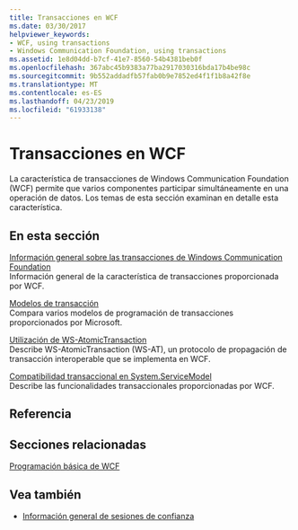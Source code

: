 ```yaml
---
title: Transacciones en WCF
ms.date: 03/30/2017
helpviewer_keywords:
- WCF, using transactions
- Windows Communication Foundation, using transactions
ms.assetid: 1e8d04dd-b7cf-41e7-8560-54b4381beb0f
ms.openlocfilehash: 367abc45b9383a77ba2917030316bda17b4be98c
ms.sourcegitcommit: 9b552addadfb57fab0b9e7852ed4f1f1b8a42f8e
ms.translationtype: MT
ms.contentlocale: es-ES
ms.lasthandoff: 04/23/2019
ms.locfileid: "61933138"
---
```

# <a name="transactions-in-wcf"></a>Transacciones en WCF
La característica de transacciones de Windows Communication Foundation (WCF) permite que varios componentes participar simultáneamente en una operación de datos. Los temas de esta sección examinan en detalle esta característica.  
  
## <a name="in-this-section"></a>En esta sección  
 [Información general sobre las transacciones de Windows Communication Foundation](../../../../docs/framework/wcf/feature-details/transactions-overview.md)  
 Información general de la característica de transacciones proporcionada por WCF.  
  
 [Modelos de transacción](../../../../docs/framework/wcf/feature-details/transaction-models.md)  
 Compara varios modelos de programación de transacciones proporcionados por Microsoft.  
  
 [Utilización de WS-AtomicTransaction](../../../../docs/framework/wcf/feature-details/using-ws-atomictransaction.md)  
 Describe WS-AtomicTransaction (WS-AT), un protocolo de propagación de transacción interoperable que se implementa en WCF.  
  
 [Compatibilidad transaccional en System.ServiceModel](../../../../docs/framework/wcf/feature-details/transactional-support-in-system-servicemodel.md)  
 Describe las funcionalidades transaccionales proporcionadas por WCF.  
  
## <a name="reference"></a>Referencia  
  
## <a name="related-sections"></a>Secciones relacionadas  
 [Programación básica de WCF](../../../../docs/framework/wcf/basic-wcf-programming.md)  
  
## <a name="see-also"></a>Vea también

- [Información general de sesiones de confianza](../../../../docs/framework/wcf/feature-details/reliable-sessions-overview.md)
